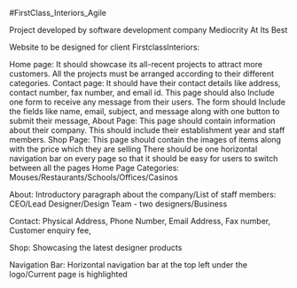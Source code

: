 #FirstClass_Interiors_Agile

Project developed by software development company Mediocrity At Its Best

Website to be designed for client FirstclassInteriors:

Home page: It should showcase its all-recent projects to attract more customers. All the projects must be arranged according to their different categories.
Contact page: It should have their contact details like address, contact number, fax number, and email id. This page should also Include one form to receive any message from their users. The form should Include the fields like name, email, subject, and message along with one button to submit their message, About Page: This page should contain information about their company. This should include their establishment year and staff members.
Shop Page: This page should contain the images of items along with the price which they are selling There should be one horizontal navigation bar on every page so that it should be easy for users to switch between all the pages
Home Page Categories: Mouses/Restaurants/Schools/Offices/Casinos

About: Introductory paragraph about the company/List of staff members: CEO/Lead Designer/Design Team - two designers/Business

Contact: Physical Address, Phone Number, Email Address, Fax number, Customer enquiry fee,

Shop: Showcasing the latest designer products

Navigation Bar: Horizontal navigation bar at the top left under the logo/Current page is highlighted
